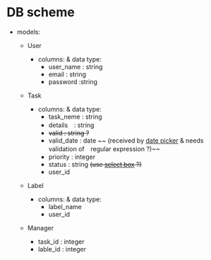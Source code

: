# DB scheme

* models:
  * User
    * columns: & data type:
      * user_name : string
      * email : string
      * password :string

  * Task
    * columns: & data type:
      * task_neme : string
      * details　: string
      <!-- 以下3カラムはvalidates < GUIから選択式(←の実装が容易であれば) -->
      * ~~valid : string ?~~
      * valid_date : date
      ~~ (received by [date picker](https://diver.diveintocode.jp/curriculums/339) & needs validation of　regular expression ?)~~
      * priority : integer
       <!-- 選択肢から数値変換してdb保存 (->優先順位、終了期限を元にしてソート)-->
      * status : string  <!-- 未着手・着手・完了 -->
      ~~(use [select box](https://railsguides.jp/form_helpers.html#%E3%83%A2%E3%83%87%E3%83%AB%E3%82%92%E6%89%B1%E3%81%86%E3%82%BB%E3%83%AC%E3%82%AF%E3%83%88%E3%83%9C%E3%83%83%E3%82%AF%E3%82%B9) ?)~~
      * user_id

  * Label
    * columns: & data type:
      * label_name
      * user_id

  * Manager
    * task_id : integer
    * lable_id : integer

